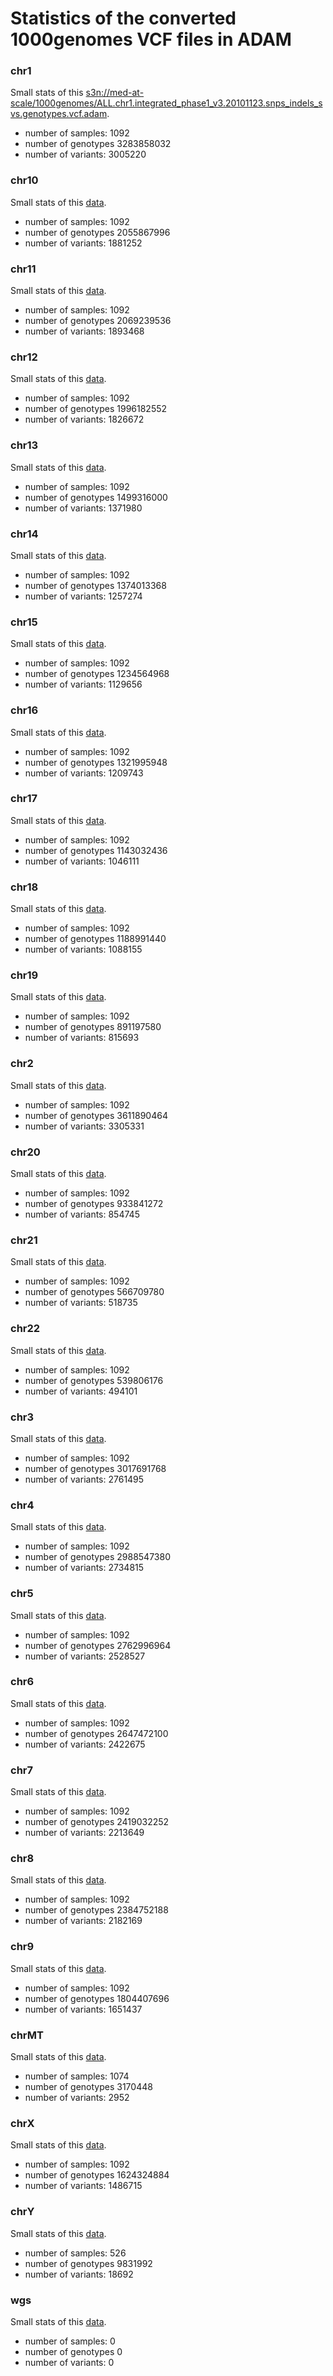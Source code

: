 # Statistics of the converted 1000genomes VCF files in ADAM

### chr1
Small stats of this [s3n://med-at-scale/1000genomes/ALL.chr1.integrated_phase1_v3.20101123.snps_indels_svs.genotypes.vcf.adam](data).

 * number of samples:  1092
 * number of genotypes 3283858032
 * number of variants: 3005220

### chr10
Small stats of this [data](s3n://med-at-scale/1000genomes/ALL.chr10.integrated_phase1_v3.20101123.snps_indels_svs.genotypes.vcf.adam).

 * number of samples:  1092
 * number of genotypes 2055867996
 * number of variants: 1881252

### chr11
Small stats of this [data](s3n://med-at-scale/1000genomes/ALL.chr11.integrated_phase1_v3.20101123.snps_indels_svs.genotypes.vcf.adam).

 * number of samples:  1092
 * number of genotypes 2069239536
 * number of variants: 1893468

### chr12
Small stats of this [data](s3n://med-at-scale/1000genomes/ALL.chr12.integrated_phase1_v3.20101123.snps_indels_svs.genotypes.vcf.adam).

 * number of samples:  1092
 * number of genotypes 1996182552
 * number of variants: 1826672

### chr13
Small stats of this [data](s3n://med-at-scale/1000genomes/ALL.chr13.integrated_phase1_v3.20101123.snps_indels_svs.genotypes.vcf.adam).

 * number of samples:  1092
 * number of genotypes 1499316000
 * number of variants: 1371980

### chr14
Small stats of this [data](s3n://med-at-scale/1000genomes/ALL.chr14.integrated_phase1_v3.20101123.snps_indels_svs.genotypes.vcf.adam).

 * number of samples:  1092
 * number of genotypes 1374013368
 * number of variants: 1257274

### chr15
Small stats of this [data](s3n://med-at-scale/1000genomes/ALL.chr15.integrated_phase1_v3.20101123.snps_indels_svs.genotypes.vcf.adam).

 * number of samples:  1092
 * number of genotypes 1234564968
 * number of variants: 1129656

### chr16
Small stats of this [data](s3n://med-at-scale/1000genomes/ALL.chr16.integrated_phase1_v3.20101123.snps_indels_svs.genotypes.vcf.adam).

 * number of samples:  1092
 * number of genotypes 1321995948
 * number of variants: 1209743

### chr17
Small stats of this [data](s3n://med-at-scale/1000genomes/ALL.chr17.integrated_phase1_v3.20101123.snps_indels_svs.genotypes.vcf.adam).

 * number of samples:  1092
 * number of genotypes 1143032436
 * number of variants: 1046111

### chr18
Small stats of this [data](s3n://med-at-scale/1000genomes/ALL.chr18.integrated_phase1_v3.20101123.snps_indels_svs.genotypes.vcf.adam).

 * number of samples:  1092
 * number of genotypes 1188991440
 * number of variants: 1088155

### chr19
Small stats of this [data](s3n://med-at-scale/1000genomes/ALL.chr19.integrated_phase1_v3.20101123.snps_indels_svs.genotypes.vcf.adam).

 * number of samples:  1092
 * number of genotypes 891197580
 * number of variants: 815693

### chr2
Small stats of this [data](s3n://med-at-scale/1000genomes/ALL.chr2.integrated_phase1_v3.20101123.snps_indels_svs.genotypes.vcf.adam).

 * number of samples:  1092
 * number of genotypes 3611890464
 * number of variants: 3305331

### chr20
Small stats of this [data](s3n://med-at-scale/1000genomes/ALL.chr20.integrated_phase1_v3.20101123.snps_indels_svs.genotypes.vcf.adam).

 * number of samples:  1092
 * number of genotypes 933841272
 * number of variants: 854745

### chr21
Small stats of this [data](s3n://med-at-scale/1000genomes/ALL.chr21.integrated_phase1_v3.20101123.snps_indels_svs.genotypes.vcf.adam).

 * number of samples:  1092
 * number of genotypes 566709780
 * number of variants: 518735

### chr22
Small stats of this [data](s3n://med-at-scale/1000genomes/ALL.chr22.integrated_phase1_v3.20101123.snps_indels_svs.genotypes.vcf.adam).

 * number of samples:  1092
 * number of genotypes 539806176
 * number of variants: 494101

### chr3
Small stats of this [data](s3n://med-at-scale/1000genomes/ALL.chr3.integrated_phase1_v3.20101123.snps_indels_svs.genotypes.vcf.adam).

 * number of samples:  1092
 * number of genotypes 3017691768
 * number of variants: 2761495

### chr4
Small stats of this [data](s3n://med-at-scale/1000genomes/ALL.chr4.integrated_phase1_v3.20101123.snps_indels_svs.genotypes.vcf.adam).

 * number of samples:  1092
 * number of genotypes 2988547380
 * number of variants: 2734815

### chr5
Small stats of this [data](s3n://med-at-scale/1000genomes/ALL.chr5.integrated_phase1_v3.20101123.snps_indels_svs.genotypes.vcf.adam).

 * number of samples:  1092
 * number of genotypes 2762996964
 * number of variants: 2528527

### chr6
Small stats of this [data](s3n://med-at-scale/1000genomes/ALL.chr6.integrated_phase1_v3.20101123.snps_indels_svs.genotypes.vcf.adam).

 * number of samples:  1092
 * number of genotypes 2647472100
 * number of variants: 2422675

### chr7
Small stats of this [data](s3n://med-at-scale/1000genomes/ALL.chr7.integrated_phase1_v3.20101123.snps_indels_svs.genotypes.vcf.adam).

 * number of samples:  1092
 * number of genotypes 2419032252
 * number of variants: 2213649

### chr8
Small stats of this [data](s3n://med-at-scale/1000genomes/ALL.chr8.integrated_phase1_v3.20101123.snps_indels_svs.genotypes.vcf.adam).

 * number of samples:  1092
 * number of genotypes 2384752188
 * number of variants: 2182169

### chr9
Small stats of this [data](s3n://med-at-scale/1000genomes/ALL.chr9.integrated_phase1_v3.20101123.snps_indels_svs.genotypes.vcf.adam).

 * number of samples:  1092
 * number of genotypes 1804407696
 * number of variants: 1651437

### chrMT
Small stats of this [data](s3n://med-at-scale/1000genomes/ALL.chrMT.phase1_samtools_si.20101123.snps.low_coverage.genotypes.vcf.adam).

 * number of samples:  1074
 * number of genotypes 3170448
 * number of variants: 2952

### chrX
Small stats of this [data](s3n://med-at-scale/1000genomes/ALL.chrX.integrated_phase1_v3.20101123.snps_indels_svs.genotypes.vcf.adam).

 * number of samples:  1092
 * number of genotypes 1624324884
 * number of variants: 1486715

### chrY
Small stats of this [data](s3n://med-at-scale/1000genomes/ALL.chrY.phase1_samtools_si.20101123.snps.low_coverage.genotypes.vcf.adam).

 * number of samples:  526
 * number of genotypes 9831992
 * number of variants: 18692

### wgs
Small stats of this [data](s3n://med-at-scale/1000genomes/ALL.wgs.integrated_phase1_v3.20101123.snps_indels_sv.sites.vcf.adam
).
 * number of samples:  0
 * number of genotypes 0
 * number of variants: 0

